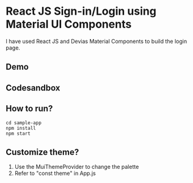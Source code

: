 # React JS Sign-in/Login using Material UI Components
I have used React JS and Devias Material Components to build the login page. 

## Demo


## Codesandbox



## How to run?

```
cd sample-app
npm install
npm start
```

## Customize theme?

1. Use the MuiThemeProvider to change the palette 
2. Refer to "const theme" in App.js
